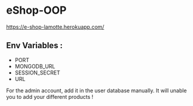 # eShop-OOP

https://e-shop-lamotte.herokuapp.com/

## Env Variables : 

<ul>
  <li>PORT</li>
  <li>MONGODB_URL</li>
  <li>SESSION_SECRET</li>
  <li>URL</li>
</ul>

For the admin account, add it in the user database manually.
It will unable you to add your different products !
